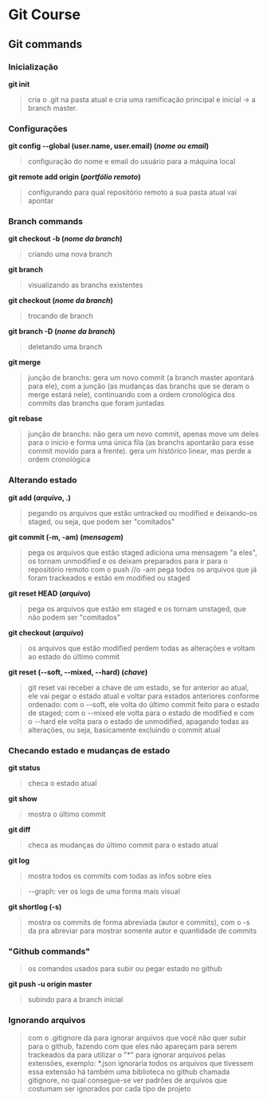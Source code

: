 # Git Course


## Git commands


### Inicialização

**git init**
>cria o .git na pasta atual e cria uma ramificação principal e inicial -> a branch master.



### Configurações

**git config --global (user.name, user.email) (*nome ou email*)**
>configuração do nome e email do usuário para a máquina local

**git remote add origin (*portfólio remoto*)**
>configurando para qual repositório remoto a sua pasta atual vai apontar



### Branch commands

**git checkout -b  (*nome da branch*)**
>criando uma nova branch

**git branch**
>visualizando as branchs existentes

**git checkout (*nome da branch*)**
>trocando de branch

**git branch -D (*nome da branch*)**
>deletando uma branch

**git merge**
>junção de branchs: gera um novo commit (a branch master apontará para ele), com a junção (as mudanças das branchs que se deram o merge estará nele), continuando com a ordem cronológica dos commits das branchs que foram juntadas

**git rebase**
> junção de branchs: não gera um novo commit, apenas move um deles para o inicio e forma uma única fila (as branchs apontarão para esse commit movido para a frente). gera um histórico linear, mas perde a ordem cronológica

### Alterando estado

**git add (*arquivo*, .)**
>pegando os arquivos que estão untracked ou modified e deixando-os staged, ou seja, que podem ser "comitados"

**git commit (-m, -am) (*mensagem*)**
>pega os arquivos que estão staged adiciona uma mensagem "a eles", os tornam unmodified e os deixam preparados para ir para o repositório remoto com o push //o -am pega todos os arquivos que já foram trackeados e estão em modified ou staged

**git reset HEAD (*arquivo*)**
>pega os arquivos que estão em staged e os tornam unstaged, que não podem ser "comitados"

**git checkout (*arquivo*)**
>os arquivos que estão modified perdem todas as alterações e voltam ao estado do último commit

**git reset (--soft, --mixed, --hard) (*chave*)**
> git reset vai receber a chave de um estado, se for anterior ao atual, ele vai pegar o estado atual e voltar para estados anteriores conforme ordenado: com o --soft, ele volta do último commit feito para o estado de staged; com o --mixed ele volta para o estado de modified e com o --hard ele volta para o estado de unmodified, apagando todas as alterações, ou seja, basicamente excluindo o commit atual 



### Checando estado e mudanças de estado

**git status**
>checa o estado atual

**git show**
>mostra o último commit

**git diff**
>checa as mudanças do último commit para o estado atual

**git log**
>mostra todos os commits com todas as infos sobre eles

>--graph: ver os logs de uma forma mais visual

**git shortlog (-s)**
>mostra os commits de forma abreviada (autor e commits), com o -s da pra abreviar para mostrar somente autor e quantidade de commits


  

### "Github commands" 
>os comandos usados para subir ou pegar estado no github

**git push -u origin master**
>subindo para a branch inicial

### Ignorando arquivos
>com o .gitignore da para ignorar arquivos que você não quer subir para o github, fazendo com que eles não apareçam para serem trackeados 
>da para utilizar o "*" para ignorar arquivos pelas extensões, exemplo: *.json ignoraria todos os arquivos que tivessem essa extensão
>há também uma biblioteca no github chamada gitignore, no qual consegue-se ver padrões de arquivos que costumam ser ignorados por cada tipo de projeto